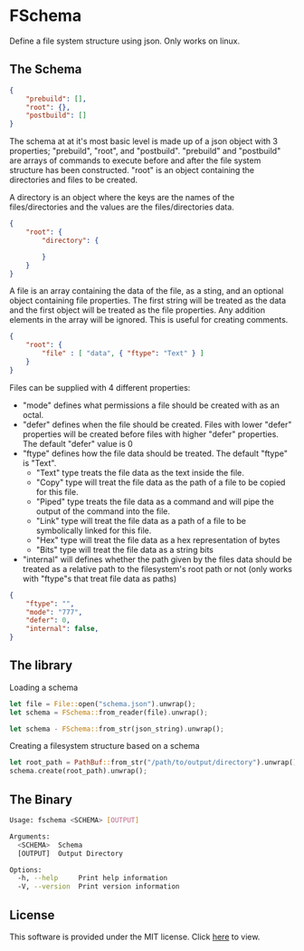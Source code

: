 # FSchema

Define a file system structure using json. Only works on linux.

## The Schema
```json
{
    "prebuild": [],
    "root": {},
    "postbuild": []
}
```

The schema at at it's most basic level is made up of a json object with 3 properties; "prebuild", "root", and "postbuild". "prebuild" and "postbuild" are arrays of commands to execute before and after the file system structure has been constructed. "root" is an object containing the directories and files to be created.

A directory is an object where the keys are the names of the files/directories and the values are the files/directories data.

```json
{
    "root": {
        "directory": {

        }
    }
}
```

A file is an array containing the data of the file, as a sting, and an optional object containing file properties. The first string will be treated as the data and the first object will be treated as the file properties. Any addition elements in the array will be ignored. This is useful for creating comments.
```json
{
    "root": {
        "file" : [ "data", { "ftype": "Text" } ]
    }
}
```

Files can be supplied with 4 different properties:
- "mode" defines what permissions a file should be created with as an octal. 
- "defer" defines when the file should be created. Files with lower "defer" properties will be created before files with higher "defer" properties.  The default "defer" value is 0
- "ftype" defines how the file data should be treated.  The default "ftype" is "Text".
  - "Text" type treats the file data as the text inside the file. 
  - "Copy" type will treat the file data as the path of a file to be copied for this file. 
  - "Piped" type treats the file data as a command and will pipe the output of the command into the file. 
  - "Link" type will treat the file data as a path of a file to be symbolically linked for this file.
  - "Hex" type will treat the file data as a hex representation of bytes
  - "Bits" type will treat the file data as a string bits
- "internal" will defines whether the path given by the files data should be treated as a relative path to the filesystem's root path or not (only works with "ftype"s that treat file data as paths)
```json
{
    "ftype": "",
    "mode": "777",
    "defer": 0,
    "internal": false,
}
```

## The library
Loading a schema
```rust
let file = File::open("schema.json").unwrap();
let schema = FSchema::from_reader(file).unwrap();
```
```rust
let schema - FSchema::from_str(json_string).unwrap();
```

Creating a filesystem structure based on a schema
```rust
let root_path = PathBuf::from_str("/path/to/output/directory").unwrap();
schema.create(root_path).unwrap();
```
## The Binary
```bash
Usage: fschema <SCHEMA> [OUTPUT]

Arguments:
  <SCHEMA>  Schema
  [OUTPUT]  Output Directory

Options:
  -h, --help     Print help information
  -V, --version  Print version information
```

## License
This software is provided under the MIT license. Click [here](./LICENSE) to view.
